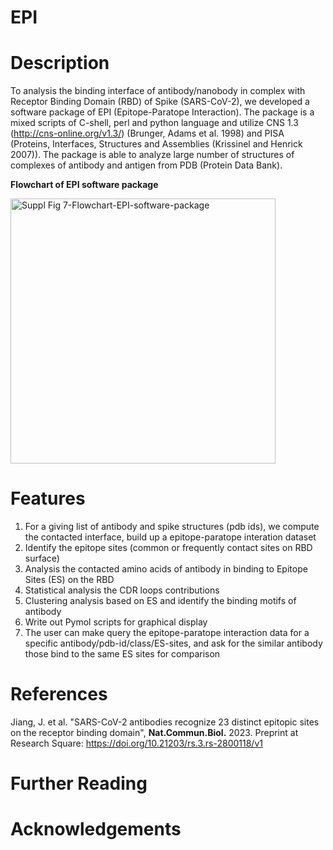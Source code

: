# EPI

# Description

To analysis the binding interface of antibody/nanobody in complex with Receptor Binding Domain (RBD) of Spike (SARS-CoV-2), we developed a software package of EPI (Epitope-Paratope Interaction).  The package is a mixed scripts of C-shell, perl and python language and utilize CNS 1.3 (http://cns-online.org/v1.3/) (Brunger, Adams et al. 1998) and PISA (Proteins, Interfaces, Structures and Assemblies (Krissinel and Henrick 2007)).  The package is able to analyze large number of structures of complexes of antibody and antigen from PDB (Protein Data Bank).

**Flowchart of EPI software package**

<img width="424" alt="Suppl Fig 7-Flowchart-EPI-software-package" src="https://github.com/jiangj-niaid/EPI/assets/75588673/54fb9f0f-563f-4daa-b3ce-58a71a6b373d">

# Features

1.	For a giving list of antibody and spike structures (pdb ids),  we compute the contacted interface, build up a epitope-paratope interation dataset
2.	Identify the epitope sites (common or frequently contact sites on RBD surface)
3.	Analysis the contacted amino acids of antibody in binding to Epitope Sites (ES) on the RBD
4.	Statistical analysis the CDR loops contributions
5.	Clustering analysis based on ES and identify the binding motifs of antibody
6.	Write out Pymol scripts for graphical display
7.	The user can make query the epitope-paratope interaction data for a specific antibody/pdb-id/class/ES-sites, and ask for the similar antibody those bind to the same ES sites for comparison

# References
Jiang, J. et al. "SARS-CoV-2 antibodies recognize 23 distinct epitopic sites on the receptor binding domain", **Nat.Commun.Biol.** 2023.
Preprint at Research Square: https://doi.org/10.21203/rs.3.rs-2800118/v1


# Further Reading

# Acknowledgements
